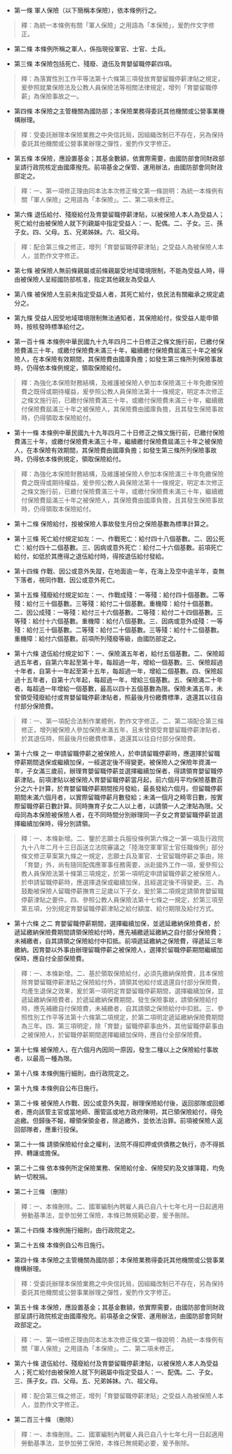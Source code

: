 * 第一條 軍人保險（以下簡稱本保險），依本條例行之。

> 釋：為統一本條例有關「軍人保險」之用語為「本保險」，爰酌作文字修正。

* 第二條 本條例所稱之軍人，係指現役軍官、士官、士兵。

* 第三條 本保險包括死亡、殘廢、退伍及育嬰留職停薪四項。

> 釋：為落實性別工作平等法第十六條第三項發放育嬰留職停薪津貼之規定，爰參照就業保險法及公教人員保險法等相關法律規定，增列「育嬰留職停薪」為保險事故之一。

* 第四條 本保險之主管機關為國防部；本保險業務得委託其他機關或公營事業機構辦理。

> 釋：受委託辦理本保險業務之中央信託局，因組織改制已不存在，另為保持委託其他機關或公營事業辦理之彈性，爰酌作文字修正。

* 第五條 本保險，應設置基金；其基金數額，依實際需要，由國防部會同財政部呈請行政院核定由國庫撥充。前項基金之保管、運用辦法，由國防部會同財政部定之。

> 釋：一、第一項修正理由同本法本次修正條文第一條說明：為統一本條例有關「軍人保險」之用語為「本保險」。二、第二項未修正。

* 第六條 退伍給付、殘廢給付及育嬰留職停薪津貼，以被保險人本人為受益人；死亡給付由被保險人就下列親屬中指定受益人：一、配偶。二、子女。三、孫子女。四、父母。五、兄弟姊妹。六、祖父母。

> 釋：配合第三條之修正，增列「育嬰留職停薪津貼」之受益人為被保險人本人，並酌作文字修正。

* 第七條 被保險人無前條親屬或前條親屬受地域環境限制，不能為受益人時，得由被保險人呈經國防部核准，指定其他親友為受益人

* 第八條 被保險人生前未指定受益人者，其死亡給付，依民法有關繼承之規定處分之。

* 第九條 受益人因受地域環境限制無法通知者，其保險給付，俟受益人能申領時，按核發時標準給付之。

* 第一百十條 本條例中華民國九十九年四月二十日修正之條文施行前，已繳付保險費滿三十年，或繳付保險費未滿三十年，繼續繳付保險費屆滿三十年之被保險人，在本保險有效期間，其保險費由國庫負擔；如發生第三條所列保險事故時，仍得依本條例規定，領取保險給付。

> 釋：為強化本保險財務結構，及維護被保險人參加本保險滿三十年免繳保險費之既得或期待權益，爰參照公教人員保險法第十一條規定，明定本次修正之條文施行前，已繳付保險費滿三十年，或繳付保險費未滿三十年，繼續繳付保險費屆滿三十年之被保險人，其保險費由國庫負擔，且其發生保險事故時，仍得領取本保險給付。

* 第十一條 本條例中華民國九十九年四月二十日修正之條文施行前，已繳付保險費滿三十年，或繳付保險費未滿三十年，繼續繳付保險費屆滿三十年之被保險人，在本保險有效期間，其保險費由國庫負擔；如發生第三條所列保險事故時，仍得依本條例規定，領取保險給付。

> 釋：為強化本保險財務結構，及維護被保險人參加本保險滿三十年免繳保險費之既得或期待權益，爰參照公教人員保險法第十一條規定，明定本次修正之條文施行前，已繳付保險費滿三十年，或繳付保險費未滿三十年，繼續繳付保險費屆滿三十年之被保險人，其保險費由國庫負擔，且其發生保險事故時，仍得領取本保險給付。

* 第十二條 保險給付，按被保險人事故發生月份之保險基數為標準計算之。

* 第十三條 死亡給付規定如左：一、作戰死亡：給付四十八個基數。二、因公死亡：給付四十二個基數。三、因病或意外死亡：給付二十六個基數。前項死亡給付，如低於其應得之退伍給付時，得按退伍給付發給。

* 第十四條 作戰、因公或意外失蹤，在地面逾一年，在海上及空中逾半年，查無下落者，視同作戰、因公或意外死亡。

* 第十五條 殘廢給付規定如左：一、作戰成殘：一等殘：給付四十個基數。二等殘：給付三十個基數。三等殘：給付二十個基數。重機障：給付十個基數。二、因公成殘：一等殘：給付三十六個基數。二等殘：給付二十四個基數。三等殘：給付十六個基數。重機障：給付八個基數。三、因病或意外成殘：一等殘：給付三十個基數。二等殘：給付二十個基數。三等殘：給付十二個基數。重機障：給付六個基數。前項所列殘廢等級，由國防部定之。

* 第十六條 退伍給付規定如下：一、保險滿五年者，給付五個基數。二、保險超過五年者，自第六年起至第十年，每超過一年，增給一個基數。三、保險超過十年者，自第十一年起至第十五年，每超過一年，增給二個基數。四、保險超過十五年者，自第十六年起，每超過一年，增給三個基數。五、保險滿二十年者，每超過一年增給一個基數，最高以四十五個基數為限。保險未滿五年，未曾領受殘廢給付或育嬰留職停薪津貼者，照最後月份繳費標準，退還其以往自付部分保險費。

> 釋：一、第一項配合法制作業體例，酌作文字修正。二、第二項配合第三條修正，增列被保險人參加保險未滿五年，且未曾領受育嬰留職停薪津貼者，於其退伍時，照最後月份繳費標準，退還其以往自付部分保險費。

* 第十六條 之一 申請留職停薪之被保險人，於申請留職停薪時，應選擇於留職停薪期間退保或繼續加保，一經選定後不得變更。被保險人之保險年資滿一年，子女滿三歲前，辦理育嬰留職停薪並選擇繼續加保者，得請領育嬰留職停薪津貼。前項津貼以被保險人育嬰留職停薪當月起，前六個月平均保險基數百分之六十計算，於育嬰留職停薪期間按月發給，最長發給六個月。但留職停薪期間未滿六個月者，以實際留職停薪月數發給；未滿一個月之畸零日數，按實際留職停薪日數計算。同時撫育子女二人以上者，以請領一人之津貼為限。父母同為本保險被保險人者，在不同時間分別辦理同一子女之育嬰留職停薪並選擇繼續加保時，得分別請領。

> 釋：一、本條新增。二、鑒於志願士兵服役條例第六條之一第一項及行政院九十八年二月十三日函送立法院審議之「陸海空軍軍官士官任職條例」部分條文修正草案第九條之一規定，志願士兵及軍官、士官留職停薪之事由，除「育嬰」外，尚有隨同配偶應軍事任務需要，派赴國外工作一項，爰參照公教人員保險法第十條第三項規定，於第一項明定申請留職停薪之被保險人，於申請留職停薪時，應選擇退保或繼續加保，且經選定後不得變更。三、為鼓勵被保險人留職停薪撫育三足歲以下子女，爰於第二項規定請領育嬰留職停薪津貼之要件。四、參照公教人員保險法第十七條之一規定，於第三項至第五項，分別規定育嬰留職停薪津貼之給付額度、給付期限及給付方式。

* 第十六條 之二 育嬰留職停薪期間，選擇繼續加保，並遞延繳納保險費者，於遞延繳納保險費期間請領保險給付時，應先補繳遞延繳納之自付部分保險費；未補繳者，自其請領之保險給付中扣抵。前項遞延繳納之保險費，得遞延三年繳納。因育嬰以外事由辦理留職停薪之被保險人，選擇於留職停薪期間繼續加保時，應自付全部保險費。

> 釋：一、本條新增。二、基於領取保險給付，必須先繳納保險費，且本保險除育嬰留職停薪津貼之保險給付外，請領其他給付或退還自付部分保險費，均產生退保之效果，爰於第一項明定育嬰留職停薪期間，選擇繼續加保，並遞延繳納保險費者，於遞延繳納保費期間，發生保險事故，請領保險給付時，應先補繳自付保險費，未補繳者，自其請領之保險給付中扣抵。三、參照性別工作平等法第十六條第二項規定，於第二項明定遞延繳納保險費期間為三年。四、第三項明定，除「育嬰」留職停薪事由外，其他留職停薪事由之被保險人，於留職停薪期間選擇繼續加保時，應自付全部保險費。

* 第十七條 被保險人，在六個月內因同一原因，發生二種以上之保險給付事故者，以最高一種為限。

* 第十八條 本條例施行細則，由行政院定之。

* 第十九條 本條例自公布日施行。

* 第二十條 被保險人作戰、因公或意外失蹤，辦理保險給付後，返回部隊或回鄉者，應向該管主官或當地師、團管區或地方政府陳明，其已領保險給付，得免追繳。但歸後不報，矇領保領金者，除追繳外，並依法治罪。前項被保險人返回部隊者，應重行投保。

* 第二十一條 請領保險給付金之權利，法院不得扣押或供債務之執行，亦不得抵押、轉讓或擔保。

* 第二十二條 依本條例所定保險業務、保險給付金、保險契約及文據簿籍，均免納一切稅捐。

* 第二十三條 （刪除）

> 釋：一、本條刪除。二、國軍編制內聘雇人員已自八十七年七月一日起適用勞動基準法，並參加勞工保險，本條已無規範必要，爰予刪除。

* 第二十四條 本條例施行細則，由行政院定之。

* 第二十五條 本條例自公布日施行。

* 第四十條 本保險之主管機關為國防部；本保險業務得委託其他機關或公營事業機構辦理。

> 釋：受委託辦理本保險業務之中央信託局，因組織改制已不存在，另為保持委託其他機關或公營事業辦理之彈性，爰酌作文字修正。

* 第五十條 本保險，應設置基金；其基金數額，依實際需要，由國防部會同財政部呈請行政院核定由國庫撥充。前項基金之保管、運用辦法，由國防部會同財政部定之。

> 釋：一、第一項修正理由同本法本次修正條文第一條說明：為統一本條例有關「軍人保險」之用語為「本保險」。二、第二項未修正。

* 第六十條 退伍給付、殘廢給付及育嬰留職停薪津貼，以被保險人本人為受益人；死亡給付由被保險人就下列親屬中指定受益人：一、配偶。二、子女。三、孫子女。四、父母。五、兄弟姊妹。六、祖父母。

> 釋：配合第三條之修正，增列「育嬰留職停薪津貼」之受益人為被保險人本人，並酌作文字修正。

* 第二百三十條 （刪除）

> 釋：一、本條刪除。二、國軍編制內聘雇人員已自八十七年七月一日起適用勞動基準法，並參加勞工保險，本條已無規範必要，爰予刪除。

